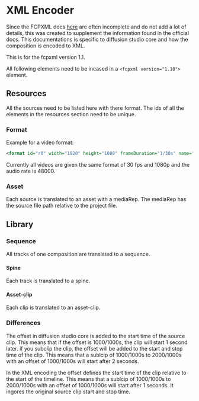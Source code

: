 # XML Encoder

Since the FCPXML docs [here]() are often incomplete and do not add a lot of details, this was created to supplement the information found in the official docs. This documentations is specific to diffusion studio core and how the composition is encoded to XML.

This is for the fcpxml version 1.1.

All following elements need to be incased in a `<fcpxml version="1.10">` element.

## Resources

All the sources need to be listed here with there format. The ids of all the elements in the resources section need to be unique.

### Format

Example for a video format:

```xml
<format id="r0" width="1920" height="1080" frameDuration="1/30s" name="FFVideoFormat1080p30"/>
```

Currently all videos are given the same format of 30 fps and 1080p and the audio rate is 48000.

### Asset

Each source is translated to an asset with a mediaRep. The mediaRep has the source file path relative to the project file. 

## Library

### Sequence

All tracks of one composition are translated to a sequence.

#### Spine

Each track is translated to a spine.

#### Asset-clip

Each clip is translated to an asset-clip.

### Differences

The offset in diffusion studio core is added to the start time of the source clip. This means that if the offset is 1000/1000s, the clip will start 1 second later. if you subclip the clip, the offset will be added to the start and stop time of the clip. This means that a sublcip of 1000/1000s to 2000/1000s with an offset of 1000/1000s will start after 2 seconds.

In the XML encoding the offset defines the start time of the clip relative to the start of the timeline. This means that a sublcip of 1000/1000s to 2000/1000s with an offset of 1000/1000s will start after 1 seconds. It ingores the original source clip start and stop time.
